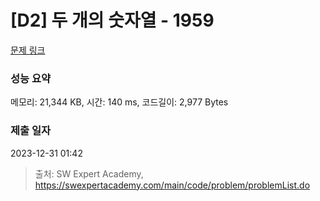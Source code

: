# [D2] 두 개의 숫자열 - 1959 

[문제 링크](https://swexpertacademy.com/main/code/problem/problemDetail.do?contestProbId=AV5PpoFaAS4DFAUq) 

### 성능 요약

메모리: 21,344 KB, 시간: 140 ms, 코드길이: 2,977 Bytes

### 제출 일자

2023-12-31 01:42



> 출처: SW Expert Academy, https://swexpertacademy.com/main/code/problem/problemList.do
